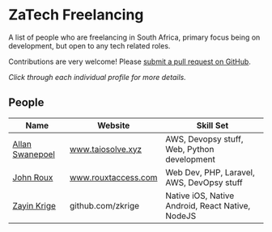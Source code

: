 # ZaTech Freelancing

A list of people who are freelancing in South Africa, primary focus being on development, but open to any tech related roles.


Contributions are very welcome! Please
[submit a pull request on GitHub](/CONTRIBUTING.md).

_Click through each individual profile for more details._


## People

Name | Website | Skill Set
------------ | ------- | -------
[Allan Swanepoel](/people/allansw.md) | www.taiosolve.xyz | AWS, Devopsy stuff, Web, Python development
[John Roux](/people/johnroux.md) | www.rouxtaccess.com | Web Dev, PHP, Laravel, AWS, DevOpsy stuff
[Zayin Krige](/people/zayinkrige.md) | github.com/zkrige | Native iOS, Native Android, React Native, NodeJS

